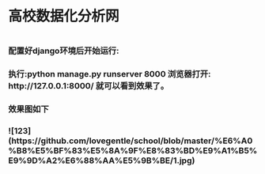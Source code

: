<h1>高校数据化分析网<h1>

<h3>配置好django环境后开始运行:<h3>
执行:python manage.py runserver 8000
浏览器打开: http://127.0.0.1:8000/ 就可以看到效果了。

<h3>效果图如下<h3>
![123](https://github.com/lovegentle/school/blob/master/%E6%A0%B8%E5%BF%83%E5%8A%9F%E8%83%BD%E9%A1%B5%E9%9D%A2%E6%88%AA%E5%9B%BE/1.jpg)
